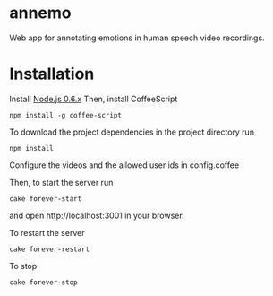 annemo
======

Web app for annotating emotions in human speech video recordings.


Installation
======
Install [Node.js 0.6.x](http://nodejs.org/dist/v0.6.16/docs/#)
Then, install CoffeeScript

    npm install -g coffee-script


To download the project dependencies in the project directory run 

    npm install


Configure the videos and the allowed user ids in config.coffee


Then, to start the server run

    cake forever-start

and open http://localhost:3001 in your browser.


To restart the server

    cake forever-restart

To stop

    cake forever-stop
 
